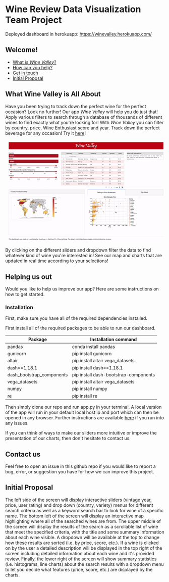 # Wine Review Data Visualization Team Project
Deployed dashboard in herokuapp: https://winevalley.herokuapp.com/

## Welcome!

* [What is *Wine Valley*?](#what-wine-valley-is-all-about)
* [How can you help?](#helping-us-out)
* [Get in touch](#contact-us)
* [Initial Proposal](#initial-proposal)

## What Wine Valley is All About

Have you been trying to track down the perfect wine for the perfect occasion? Look no further! Our app *Wine Valley* will help you do just that! Apply various filters to search through a database of thousands of different wines to find exactly what you're looking for! With *Wine Valley* you can filter by country, price, Wine Enthusiast score and year. Track down the perfect beverage for any occasion! Try it [here](https://winevalley.herokuapp.com/)!

![](image/app_demo_milestone_4.gif)

By clicking on the different sliders and dropdown filter the data to find whatever kind of wine you're interested in! See our map and charts that are updated in real time according to your selections!

## Helping us out

Would you like to help us improve our app? Here are some instructions on how to get started.

### Installation

First, make sure you have all of the required dependencies installed.

First install all of the required packages to be able to run our dashboard.

| Package                     | Installation command                  |
|-----------------------------|---------------------------------------|
| pandas                      | conda install pandas                  |
| gunicorn                    | pip install gunicorn                  |
| altair                      | pip install altair vega\_datasets     |
| dash==1.18.1                | pip install dash==1.18.1              |
| dash\_bootstrap\_components | pip install dash-bootstrap-components |
| vega\_datasets              | pip install altair vega\_datasets     |
| numpy                       | pip install numpy                     |
| re                          | pip install re                        |

Then simply clone our repo and run app.py in your terminal. A local version of the app will run in your default local host ip and port which can then be opened in any browser. Further instructions are available [here](https://dash.plotly.com/layout) if you run into any issues.

If you can think of ways to make our sliders more intuitive or improve the presentation of our charts, then don't hesitate to contact us.

## Contact us

Feel free to open an issue in this github repo if you would like to report a bug, error, or suggestion you have for how we can improve this project.

## Initial Proposal

The left side of the screen will display interactive sliders (vintage year, price, user rating) and drop down (country, variety) menus for different search criteria as well as a keyword search bar to look for wine of a specific name. The bottom left of the screen will display an interactive map highlighting where all of the searched wines are from. The upper middle of the screen will display the results of the search as a scrollable list of wine that meet the specified criteria, with the title and some summary information about each wine visible. A dropdown will be available at the top to change how these results are sorted (i.e. by price, score, etc.). If a wine is clicked on by the user a detailed description will be displayed in the top right of the screen including detailed information about each wine and it's provided review. Finally, the lower right of the screen will show summary statistics (i.e. histograms, line charts) about the search results with a dropdown menu to let you decide what features (price, score, etc.) are displayed by the charts.
